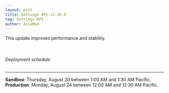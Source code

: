 ```yaml
---
layout: post
title: Settings API v1.16.0
tag: Settings API
author: AxiaMed
---
```

This update improves performance and stability. 

&nbsp;  
###### Deployment schedule
* * *
**Sandbox**: Thursday, August 20 between 1:00 AM and 1:30 AM Pacific.
<br>
**Production**: Monday, August 24 between 12:00 AM and 12:30 AM Pacific.
